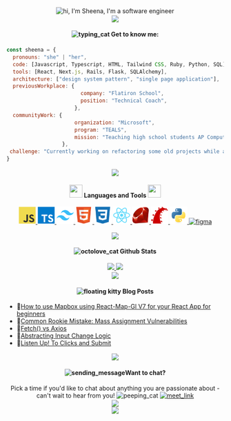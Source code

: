 <!-- Header Gif --> 
<div align="center">
<img align="center" alt="hi, I'm Sheena, I'm a software engineer" src="https://media3.giphy.com/media/57S7i3Bst3ptzFtkbL/giphy.gif"/>
</div>

<!-- Break -->
<div align="center">
<img align="center" src="https://github.com/sheenasany/sheenasany/assets/105241920/27113740-d154-43ef-a4d4-cad0b89023d7" />
</div>

<!-- About Me -->
<div align="center">
<h4><img src="https://camo.githubusercontent.com/63371d36886ee658f5a97401f393e1ab1684b2fd3de674b8f5efc7d410b2a3d0/68747470733a2f2f6d656469612e67697068792e636f6d2f6d656469612f57556c706c634d704f43456d5447427442572f67697068792e676966" alt="typing_cat" style=" width:40px; height:30px;"/> Get to know me: </h4>
</div>

```javascript
const sheena = {
  pronouns: "she" | "her",
  code: [Javascript, Typescript, HTML, Tailwind CSS, Ruby, Python, SQL],
  tools: [React, Next.js, Rails, Flask, SQLAlchemy],
  architecture: ["design system pattern", "single page application"],
  previousWorkplace: {
                        company: "Flatiron School",
                        position: "Technical Coach",
                      },
  communityWork: {
                      organization: "Microsoft",
                      program: "TEALS",
                      mission: "Teaching high school students AP Computer Science Principles for '23/24'",
                  },
 challenge: "Currently working on refactoring some old projects while also thinking up new ones"
}
```
<!-- Break -->
<div align="center">
<img align="center" src="https://github.com/sheenasany/sheenasany/assets/105241920/27113740-d154-43ef-a4d4-cad0b89023d7" />
</div>

<!--Languages & Tools --> 
<h4 align="center"> <img src="https://github.com/sheenasany/sheenasany/assets/105241920/8d8ac77d-5362-4497-a5b3-6339655372aa" style=" width:30px; height:30px;" /> Languages and Tools <img src="https://github.com/sheenasany/sheenasany/assets/105241920/8d8ac77d-5362-4497-a5b3-6339655372aa" style=" width:30px; height:30px;" /> </h4>
<div align="center"> 
  
  <a href="https://www.javascript.com/" target="_blank"> <img src="https://raw.githubusercontent.com/devicons/devicon/55609aa5bd817ff167afce0d965585c92040787a/icons/javascript/javascript-original.svg" alt="javascript" width="40" height="40"/> </a>
  <a href="https://www.typescriptlang.org/" target="_blank"> <img src="https://raw.githubusercontent.com/devicons/devicon/55609aa5bd817ff167afce0d965585c92040787a/icons/typescript/typescript-original.svg" alt="typescript" width="40" height="40" /> </a>
  <a href="https://tailwindcss.com/" > <img src="https://raw.githubusercontent.com/devicons/devicon/55609aa5bd817ff167afce0d965585c92040787a/icons/tailwindcss/tailwindcss-plain.svg" alt="tailwindcss" width="40" height="40" />
  <a href="https://www.w3schools.com/html/" target="_blank"> <img src="https://raw.githubusercontent.com/devicons/devicon/55609aa5bd817ff167afce0d965585c92040787a/icons/html5/html5-original.svg" alt="html5" width="40" height="40"/> </a> 
  <a href="https://www.w3schools.com/css/" target="_blank"> <img src="https://raw.githubusercontent.com/devicons/devicon/55609aa5bd817ff167afce0d965585c92040787a/icons/css3/css3-plain.svg" alt="css3" width="40" height="40"/> </a> 
  <a href="https://react.dev/" target="_blank"> <img src="https://raw.githubusercontent.com/devicons/devicon/55609aa5bd817ff167afce0d965585c92040787a/icons/react/react-original.svg" alt="react" width="40" height="40"/> </a> 
  <a href="https://www.ruby-lang.org/en/" target="_blank"> <img src="https://raw.githubusercontent.com/devicons/devicon/55609aa5bd817ff167afce0d965585c92040787a/icons/ruby/ruby-original.svg" alt="ruby" width="40" height="40"/> </a> 
  <a href="https://rubyonrails.org/" target="_blank"> <img src="https://raw.githubusercontent.com/devicons/devicon/55609aa5bd817ff167afce0d965585c92040787a/icons/rails/rails-plain.svg" alt="rails" width="40" height="40"/> </a> 
  <a href="https://www.python.org" target="_blank"> <img src="https://raw.githubusercontent.com/devicons/devicon/55609aa5bd817ff167afce0d965585c92040787a/icons/python/python-original.svg" alt="python" width="40" height="40"/> </a> 
  <a href="https://www.figma.com/" target="_blank"> <img src="https://www.vectorlogo.zone/logos/figma/figma-icon.svg" alt="figma" width="40" height="40"/> </a> 
  
</div>

<!-- Break -->
<div align="center">
<img align="center" src="https://github.com/sheenasany/sheenasany/assets/105241920/27113740-d154-43ef-a4d4-cad0b89023d7" />
</div>

<!-- Stats -->
<div align="center">
  <h4><img src="https://github.com/sheenasany/sheenasany/assets/105241920/d6529ec4-5de3-4039-9c9e-c4898c20d250" alt="octolove_cat" style=" width:40px; height:50px;"/> Github Stats </h4>
<a href="https://github.com/sheenasany/github-readme-stats">
<img src="https://github-readme-stats.vercel.app/api?username=sheenasany&show_icons=true&theme=ambient_gradient&hide_rank=true&hide=contribs"/>
</a>
<a href="https://github.com/sheenasany/github-readme-stats">
<img src="https://github-readme-stats.vercel.app/api/top-langs/?username=sheenasany&layout=compact"/>
</a>
</div>

<!-- Break -->
<div align="center">
<img align="center" src="https://github.com/sheenasany/sheenasany/assets/105241920/27113740-d154-43ef-a4d4-cad0b89023d7" />
</div>

<!-- Blog Posts --> 
<h4 align="center"> <img alt="floating kitty"src="https://github.com/sheenasany/sheenasany/assets/105241920/93e2789a-ac41-4832-abaf-f432b3becac8"  style=" width:40px; height:30px;"/> Blog Posts</h4>

<!-- BLOG-POST-LIST:START -->
 - 💯[How to use Mapbox using React-Map-Gl V7 for your React App for beginners](https://forem.com/sheenasany/how-to-use-mapbox-using-react-map-gl-v7-for-your-react-app-for-beginners-2o10)
 - 💫[Common Rookie Mistake: Mass Assignment Vulnerabilities](https://forem.com/sheenasany/common-rookie-mistake-mass-assignment-vulnerabilities-4n04)
 - 💯[Fetch&lpar;&rpar; vs Axios](https://forem.com/sheenasany/fetch-vs-axios-185)
 - 🚀[Abstracting Input Change Logic](https://forem.com/sheenasany/abstracting-input-change-logic-3pcf)
 - 🌮[Listen Up! To Clicks and Submit](https://forem.com/sheenasany/listen-up-to-clicks-and-submit-50hc)<!-- BLOG-POST-LIST:END -->


<!-- Break -->
<div align="center">
<img align="center" src="https://github.com/sheenasany/sheenasany/assets/105241920/27113740-d154-43ef-a4d4-cad0b89023d7" />
</div>


<div align="center">
<h4><img src="https://github.com/sheenasany/sheenasany/assets/105241920/73a92e09-c068-4a8d-9ab1-bcaf6030b538" alt="sending_message" style=" width:40px; height:50px;"/>Want to chat?</h4>
Pick a time if you'd like to chat about anything you are passionate about - can't wait to hear from you! <img src="https://github.com/sheenasany/sheenasany/assets/105241920/eba9eb2f-b490-4ad4-b60a-f29ee6262075" alt="peeping_cat" style=" width:40px; height:50px;"/>
<a target="_blank" rel="noopener" href="https://calendly.com/sheenasang/30min">
<img width="498" src="https://user-images.githubusercontent.com/15426564/144297439-f530f383-e73e-41e0-9914-a9b7d3f432e5.png" alt="meet_link" style=" max-width: 100%;"/>
</a>
</div>

<!-- Break -->
<div align="center">
<img align="center" src="https://github.com/sheenasany/sheenasany/assets/105241920/27113740-d154-43ef-a4d4-cad0b89023d7" />
</div>

<div align="center">
<img src="https://github.com/sheenasany/sheenasany/assets/105241920/47d1dd41-cc91-4e0b-8ee9-a1d6c5a13599" />
</div>
